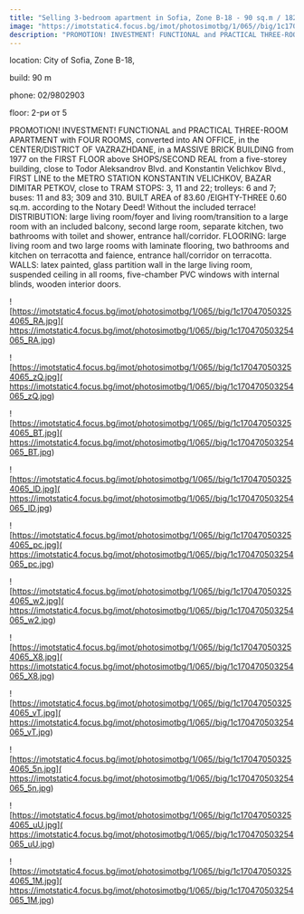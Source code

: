 ```yaml
---
title: "Selling 3-bedroom apartment in Sofia, Zone B-18 - 90 sq.m / 182,900 EUR :: imot.bg Ad"
image: "https://imotstatic4.focus.bg/imot/photosimotbg/1/065//big/1c170470503254065_Fm.jpg"
description: "PROMOTION! INVESTMENT! FUNCTIONAL and PRACTICAL THREE-ROOM APARTMENT with FOUR ROOMS, converted into AN OFFICE, in the CENTER/DISTRICT OF VAZRAZHDANE, in a MASSIVE BRICK BUILDING from 1977 on the FIRST FLOOR above SHOPS/SECOND REAL from a five-storey building, close to Todor Aleksandrov Blvd. and Konstantin Velichkov Blvd., FIRST LINE to the METRO STATION KONSTANTIN VELICHKOV, BAZAR DIMITAR PETKOV, close to TRAM STOPS: 3, 11 and 22; trolleys: 6 and 7; buses: 11 and 83; 309 and 310. BUILT AREA of 83.60 /EIGHTY-THREE 0.60 sq.m. according to the Notary Deed! Without the included terrace! DISTRIBUTION: large living room/foyer and living room/transition to a large room with an included balcony, second large room, separate kitchen, two bathrooms with toilet and shower, entrance hall/corridor. FLOORING: large living room and two large rooms with laminate flooring, two bathrooms and kitchen on terracotta and faience, entrance hall/corridor on terracotta. WALLS: latex painted, glass partition wall in the large living room, suspended ceiling in all rooms, five-chamber PVC windows with internal blinds, wooden interior doors."
---
```


location: City of Sofia, Zone B-18,

build: 90 m

phone: 02/9802903

floor: 2-ри от 5

PROMOTION! INVESTMENT! FUNCTIONAL and PRACTICAL THREE-ROOM APARTMENT with FOUR ROOMS, converted into AN OFFICE, in the CENTER/DISTRICT OF VAZRAZHDANE, in a MASSIVE BRICK BUILDING from 1977 on the FIRST FLOOR above SHOPS/SECOND REAL from a five-storey building, close to Todor Aleksandrov Blvd. and Konstantin Velichkov Blvd., FIRST LINE to the METRO STATION KONSTANTIN VELICHKOV, BAZAR DIMITAR PETKOV, close to TRAM STOPS: 3, 11 and 22; trolleys: 6 and 7; buses: 11 and 83; 309 and 310. BUILT AREA of 83.60 /EIGHTY-THREE 0.60 sq.m. according to the Notary Deed! Without the included terrace! DISTRIBUTION: large living room/foyer and living room/transition to a large room with an included balcony, second large room, separate kitchen, two bathrooms with toilet and shower, entrance hall/corridor. FLOORING: large living room and two large rooms with laminate flooring, two bathrooms and kitchen on terracotta and faience, entrance hall/corridor on terracotta. WALLS: latex painted, glass partition wall in the large living room, suspended ceiling in all rooms, five-chamber PVC windows with internal blinds, wooden interior doors.


![https://imotstatic4.focus.bg/imot/photosimotbg/1/065//big/1c170470503254065_RA.jpg]( https://imotstatic4.focus.bg/imot/photosimotbg/1/065//big/1c170470503254065_RA.jpg)


![https://imotstatic4.focus.bg/imot/photosimotbg/1/065//big/1c170470503254065_zQ.jpg]( https://imotstatic4.focus.bg/imot/photosimotbg/1/065//big/1c170470503254065_zQ.jpg)


![https://imotstatic4.focus.bg/imot/photosimotbg/1/065//big/1c170470503254065_BT.jpg]( https://imotstatic4.focus.bg/imot/photosimotbg/1/065//big/1c170470503254065_BT.jpg)


![https://imotstatic4.focus.bg/imot/photosimotbg/1/065//big/1c170470503254065_lD.jpg]( https://imotstatic4.focus.bg/imot/photosimotbg/1/065//big/1c170470503254065_lD.jpg)


![https://imotstatic4.focus.bg/imot/photosimotbg/1/065//big/1c170470503254065_pc.jpg]( https://imotstatic4.focus.bg/imot/photosimotbg/1/065//big/1c170470503254065_pc.jpg)


![https://imotstatic4.focus.bg/imot/photosimotbg/1/065//big/1c170470503254065_w2.jpg]( https://imotstatic4.focus.bg/imot/photosimotbg/1/065//big/1c170470503254065_w2.jpg)


![https://imotstatic4.focus.bg/imot/photosimotbg/1/065//big/1c170470503254065_X8.jpg]( https://imotstatic4.focus.bg/imot/photosimotbg/1/065//big/1c170470503254065_X8.jpg)


![https://imotstatic4.focus.bg/imot/photosimotbg/1/065//big/1c170470503254065_vT.jpg]( https://imotstatic4.focus.bg/imot/photosimotbg/1/065//big/1c170470503254065_vT.jpg)


![https://imotstatic4.focus.bg/imot/photosimotbg/1/065//big/1c170470503254065_5n.jpg]( https://imotstatic4.focus.bg/imot/photosimotbg/1/065//big/1c170470503254065_5n.jpg)


![https://imotstatic4.focus.bg/imot/photosimotbg/1/065//big/1c170470503254065_uU.jpg]( https://imotstatic4.focus.bg/imot/photosimotbg/1/065//big/1c170470503254065_uU.jpg)


![https://imotstatic4.focus.bg/imot/photosimotbg/1/065//big/1c170470503254065_1M.jpg]( https://imotstatic4.focus.bg/imot/photosimotbg/1/065//big/1c170470503254065_1M.jpg)


